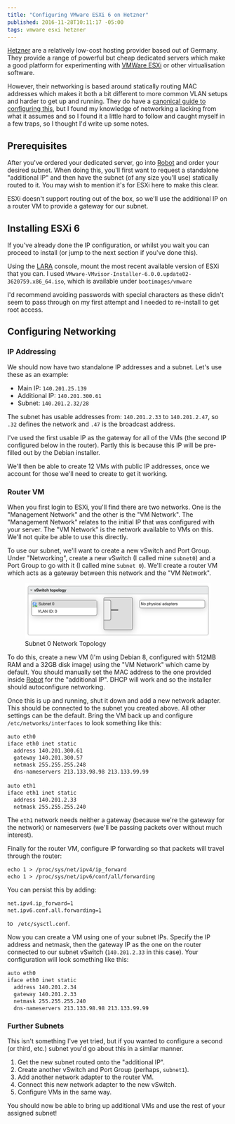 ```yaml
---
title: "Configuring VMware ESXi 6 on Hetzner"
published: 2016-11-28T10:11:17 -05:00
tags: vmware esxi hetzner
---
```


[Hetzner][] are a relatively low-cost hosting provider based out of Germany.
They provide a range of powerful but cheap dedicated servers which make a good
platform for experimenting with [VMWare ESXi][] or other virtualisation
software.

However, their networking is based around statically routing MAC addresses
which makes it both a bit different to more common VLAN setups and harder to
get up and running. They do have a [canonical guide to configuring this][], but
I found my knowledge of networking a lacking from what it assumes and so I
found it a little hard to follow and caught myself in a few traps, so I thought
I'd write up some notes.

## Prerequisites

After you've ordered your dedicated server, go into [Robot][] and order your
desired subnet. When doing this, you'll first want to request a standalone
"additional IP" and then have the subnet (of any size you'll use) statically
routed to it. You may wish to mention it's for ESXi here to make this clear.

ESXi doesn't support routing out of the box, so we'll use the additional IP on
a router VM to provide a gateway for our subnet.

## Installing ESXi 6

If you've already done the IP configuration, or whilst you wait you can proceed
to install (or jump to the next section if you've done this).

Using the [LARA][] console, mount the most recent available version of ESXi
that you can. I used
`VMware-VMvisor-Installer-6.0.0.update02-3620759.x86_64.iso`, which is
available under `bootimages/vmware`

I'd recommend avoiding passwords with special characters as these didn't seem
to pass through on my first attempt and I needed to re-install to get root
access.

## Configuring Networking

### IP Addressing

We should now have two standalone IP addresses and a subnet. Let's use these as
an example:

* Main IP: `140.201.25.139`
* Additional IP: `140.201.300.61`
* Subnet: `140.201.2.32/28`

The subnet has usable addresses from: `140.201.2.33` to `140.201.2.47`, so
`.32` defines the network and `.47` is the broadcast address.

I've used the first usable IP as the gateway for all of the VMs (the second IP
configured below in the router). Partly this is because this IP will be
pre-filled out by the Debian installer.

We'll then be able to create 12 VMs with public IP addresses, once we account
for those we'll need to create to get it working.

### Router VM

When you first login to ESXi, you'll find there are two networks. One is the
"Management Network" and the other is the "VM Network". The "Management
Network" relates to the initial IP that was configured with your server. The
"VM Network" is the network available to VMs on this. We'll not quite be able
to use this directly.

To use our subnet, we'll want to create a new vSwitch and Port Group. Under
"Networking", create a new vSwitch (I called mine `subnet0`) and a Port Group
to go with it (I called mine `Subnet 0`). We'll create a router VM which acts
as a gateway between this network and the "VM Network".

<figure>
  <img src="/resources/images/subnet0_network_topology.png"
  alt="Subnet 0 Network Topology" max-width="500px">
  <figcaption>Subnet 0 Network Topology</figcaption>
</figure>

To do this, create a new VM (I'm using Debian 8, configured with 512MB RAM and
a 32GB disk image) using the "VM Network" which came by default. You should
manually set the MAC address to the one provided inside [Robot][] for the
"additional IP". DHCP will work and so the installer should autoconfigure
networking.

Once this is up and running, shut it down and add a new network adapter. This
should be connected to the subnet you created above. All other settings can be
the default. Bring the VM back up and configure `/etc/networks/interfaces` to
look something like this:

```
auto eth0
iface eth0 inet static
  address 140.201.300.61
  gateway 140.201.300.57
  netmask 255.255.255.248
  dns-nameservers 213.133.98.98 213.133.99.99

auto eth1
iface eth1 inet static
  address 140.201.2.33
  netmask 255.255.255.240
```

The `eth1` network needs neither a gateway (because we're the gateway for the
network) or nameservers (we'll be passing packets over without much interest).

Finally for the router VM, configure IP forwarding so that packets will travel
through the router:

```
echo 1 > /proc/sys/net/ipv4/ip_forward
echo 1 > /proc/sys/net/ipv6/conf/all/forwarding
```

You can persist this by adding:

```
net.ipv4.ip_forward=1
net.ipv6.conf.all.forwarding=1
```

to ` /etc/sysctl.conf`.

Now you can create a VM using one of your subnet IPs. Specify the IP address
and netmask, then the gateway IP as the one on the router connected to our
subnet vSwitch (`140.201.2.33` in this case). Your configuration will look
something like this:

```
auto eth0
iface eth0 inet static
  address 140.201.2.34
  gateway 140.201.2.33
  netmask 255.255.255.240
  dns-nameservers 213.133.98.98 213.133.99.99
```

### Further Subnets

This isn't something I've yet tried, but if you wanted to configure a second
(or third, etc.) subnet you'd go about this in a similar manner.

1. Get the new subnet routed onto the "additional IP".
2. Create another vSwitch and Port Group (perhaps, `subnet1`).
3. Add another network adapter to the router VM.
4. Connect this new network adapter to the new vSwitch.
5. Configure VMs in the same way.

You should now be able to bring up additional VMs and use the rest of your
assigned subnet!

[Hetzner]: https://hetzner.de
[VMware ESXi]: http://www.vmware.com/products/vsphere-hypervisor.html
[canonical guide to configuring this]: https://wiki.hetzner.de/index.php/VMware_ESXi/en
[Robot]: https://robot.your-server.de/server
[LARA]: https://wiki.hetzner.de/index.php/LARA/en
[esxi_wiki]: https://wiki.hetzner.de/index.php/VMware_ESXi/en
[vmware_thread]: https://communities.vmware.com/thread/397755
[dns]: https://wiki.hetzner.de/index.php/Hetzner_Standard_Name_Server/en
